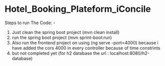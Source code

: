 # Hotel_Booking_Plateform_iConcile


Steps to run The Code: - 
1. Just clean the spring boot project (mvn clean install)
2. run the spring boot project (mvn sprint-boot:run)
3. Also run the frontend project on using (ng serve -port=4000) because i have added the cors 4000 in every controller because of time constrints
4. but not completed yet (for h2 database the url : localhost:8080/h2-database)
